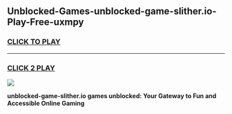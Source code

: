 
## Unblocked-Games-unblocked-game-slither.io-Play-Free-uxmpy
<h3>
<a href="https://premium76.site?title=unblocked-game-slither.io&ref=09A">CLICK TO PLAY</a></h3>
<hr>

<h3>
<a href="https://premium76.site?title=unblocked-game-slither.io&ref=09A">CLICK 2 PLAY</a>
  
</h3>

<a href="https://premium76.site?title=unblocked-game-slither.io&ref=09A"><img src="https://clearcache.store/games.png"></a>


**unblocked-game-slither.io games unblocked: Your Gateway to Fun and Accessible Online Gaming**
